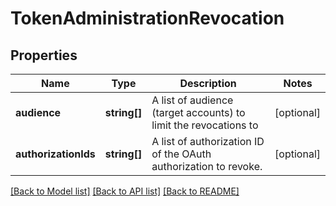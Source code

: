 # TokenAdministrationRevocation

## Properties
Name | Type | Description | Notes
------------ | ------------- | ------------- | -------------
**audience** | **string[]** | A list of audience (target accounts) to limit the revocations to | [optional] 
**authorizationIds** | **string[]** | A list of authorization ID of the OAuth authorization to revoke. | [optional] 

[[Back to Model list]](../README.md#documentation-for-models) [[Back to API list]](../README.md#documentation-for-api-endpoints) [[Back to README]](../README.md)



